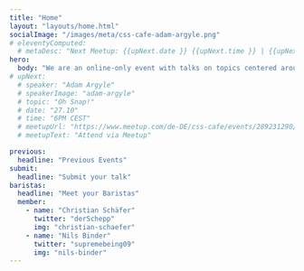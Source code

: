 ```yaml
---
title: "Home"
layout: "layouts/home.html"
socialImage: "/images/meta/css-cafe-adam-argyle.png"
# eleventyComputed:
  # metaDesc: "Next Meetup: {{upNext.date }} {{upNext.time }} | {{upNext.topic}} by {{upNext.speaker}}"
hero:
  body: "We are an online-only event with talks on topics centered around CSS."
# upNext:
  # speaker: "Adam Argyle"
  # speakerImage: "adam-argyle"
  # topic: "Oh Snap!"
  # date: "27.10"
  # time: "6PM CEST"
  # meetupUrl: "https://www.meetup.com/de-DE/css-cafe/events/289231290/"
  # meetupText: "Attend via Meetup"

previous:
  headline: "Previous Events"
submit:
  headline: "Submit your talk"
baristas:
  headline: "Meet your Baristas"
  member:
    - name: "Christian Schäfer"
      twitter: "derSchepp"
      img: "christian-schaefer"
    - name: "Nils Binder"
      twitter: "supremebeing09"
      img: "nils-binder"
---
```

